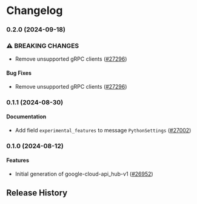 # Changelog

### 0.2.0 (2024-09-18)

### ⚠ BREAKING CHANGES

* Remove unsupported gRPC clients ([#27296](https://github.com/googleapis/google-cloud-ruby/issues/27296))

#### Bug Fixes

* Remove unsupported gRPC clients ([#27296](https://github.com/googleapis/google-cloud-ruby/issues/27296)) 

### 0.1.1 (2024-08-30)

#### Documentation

* Add field `experimental_features` to message `PythonSettings` ([#27002](https://github.com/googleapis/google-cloud-ruby/issues/27002)) 

### 0.1.0 (2024-08-12)

#### Features

* Initial generation of google-cloud-api_hub-v1 ([#26952](https://github.com/googleapis/google-cloud-ruby/issues/26952)) 

## Release History
